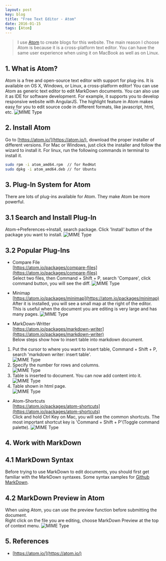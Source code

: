 ```yaml
---
layout: post
key: blog
title: "Free Text Editor - Atom"
date: 2016-01-15
tags: [Atom]
---
```


> I use [Atom](https://atom.io/) to create blogs for this website. The main reason I choose Atom is because it is a cross-platform text editor. You can have the same user experience when using it on MacBook as well as on Linux.

## 1. What is Atom?
Atom is a free and open-source text editor with support for plug-ins. It is available on OS X, Windows, or Linux, a cross-platform editor! You can use Atom as generic text editor to edit MarkDown documents. You can also use it as IDE for software development. For example, it supports you to develop responsive website with AngularJS. The highlight feature in Atom makes easy for you to edit source code in different formats, like javascript, html, etc.
![MIME Type](/public/pics/2016-01-15/atom.png)  

## 2. Install Atom
Go to [https://atom.io/](https://atom.io/), download the proper installer of different versions. For Mac or Windows, just click the installer and follow the wizard to install it. For linux, run the following commands in terminal to install it.
```sh
sudo rpm -i atom_amd64.rpm  // for RedHat
sudo dpkg -i atom_amd64.deb // for Ubuntu
```

## 3. Plug-In System for Atom
There are lots of plug-ins available for Atom. They make Atom be more powerful.

## 3.1 Search and Install Plug-In
Atom->Preferences->Install, search package. Click 'Install' button of the package you want to install.
![MIME Type](/public/pics/2016-01-15/installplugin.png)  

## 3.2 Popular Plug-Ins
* Compare File  
[https://atom.io/packages/compare-files](https://atom.io/packages/compare-files)  
Select two files, then Command + Shift + P, search 'Compare', click command button, you will see the diff.
![MIME Type](/public/pics/2016-01-15/compare.png)  

* Minimap  
[https://atom.io/packages/minimap](https://atom.io/packages/minimap)  
After it is installed, you will see a small map at the right of the editor. This is useful when the document you are editing is very large and has many pages.
![MIME Type](/public/pics/2016-01-15/minimap.png)  

* MarkDown-Writter  
[https://atom.io/packages/markdown-writer](https://atom.io/packages/markdown-writer)  
Below steps show how to insert table into markdown document.  
1) Put the cursor to where you want to insert table, Command + Shift + P, search 'markdown writer: insert table'.  
![MIME Type](/public/pics/2016-01-15/tablekey.png)  
2) Specify the number for rows and columns.  
![MIME Type](/public/pics/2016-01-15/table64.png)  
3) Table is inserted to document. You can now add content into it.  
![MIME Type](/public/pics/2016-01-15/tablecreated.png)  
4) Table shown in html page.  
![MIME Type](/public/pics/2016-01-15/tablehtml.png)  

* Atom-Shortcuts  
[https://atom.io/packages/atom-shortcuts](https://atom.io/packages/atom-shortcuts)  
Click and hold Ctrl Key on Mac, you will see the common shortcuts.
The most important shortcut key is 'Command + Shift + P'(Toggle command palette).
![MIME Type](/public/pics/2016-01-15/shortcut.png)  

## 4. Work with MarkDown
## 4.1 MarkDown Syntax
Before trying to use MarkDown to edit documents, you should first get familiar with the MarkDown syntaxes.
Some syntax samples for [Github MarkDown](https://guides.github.com/features/mastering-markdown/).

## 4.2 MarkDown Preview in Atom
When using Atom, you can use the preview function before submitting the document.  
Right click on the file you are editing, choose MarkDown Preview at the top of context menu.
![MIME Type](/public/pics/2016-01-15/preview.png)  

## 5. References
* [https://atom.io/](https://atom.io/)
